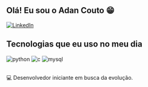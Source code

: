 ## Olá! Eu sou o Adan Couto 😁

[![LinkedIn](https://img.shields.io/badge/LinkedIn-0A66C2?style=for-the-badge&logo=linkedin&logoColor=white)](https://www.linkedin.com/in/adan-couto-33a4182ba/)

## Tecnologias que eu uso no meu dia

<div style="display: inline_block">
  <img align="center" alt="python" src="https://img.shields.io/badge/Python-3776AB?style=for-the-badge&logo=python&logoColor=white" />
  <img align="center" alt="c" src="https://img.shields.io/badge/C-00599C?style=for-the-badge&logo=c&logoColor=white" />
  <img align="center" alt="mysql" src="https://img.shields.io/badge/MySQL-4479A1?style=for-the-badge&logo=mysql&logoColor=white" />
</div><br/>


💻 Desenvolvedor iniciante em busca da evolução.
